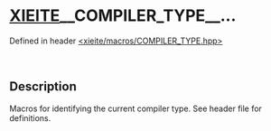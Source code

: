 # [XIEITE](../../macros.md)\_\_COMPILER\_TYPE\_\_...
Defined in header [<xieite/macros/COMPILER_TYPE.hpp>](../../include/xieite/macros/COMPILER_TYPE.hpp)

&nbsp;

## Description
Macros for identifying the current compiler type. See header file for definitions.
